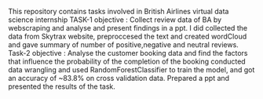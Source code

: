 This repository contains tasks involved in British Airlines virtual data science internship
TASK-1
objective : Collect review data of BA by webscraping and analyse and present findings in a ppt.
  I did collected the data from Skytrax website, preproccesed the text and created wordCloud and gave summary of number of positive,negative and neutral reviews.
Task-2
objective : Analyse the customer booking data and find the factors that influence the probability of the completion of the booking
  conducted data wrangling and used RandomForestClassifier to train the model, and got an accuracy of ~83.8% on cross validation data.
  Prepared a ppt and presented the results of the task.
